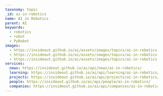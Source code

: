 ```yaml
---
taxonomy: topic
_id: ai-in-robotics
name: AI in Robotics
parent: AI
keywords:
  - robotics
  - robot
  - PyRobot
images:
  - https://insideout.github.io/ai/assets/images/topics/ai-in-robotics.jpg
  - https://insideout.github.io/ai/assets/images/topics/ai-in-robotics-2.jpg
  - https://insideout.github.io/ai/assets/images/topics/ai-in-robotics-3.jpg
services:
  news: https://insideout.github.io/ai/api/news/ai-in-robotics/
  learning: https://insideout.github.io/ai/api/learning/ai-in-robotics/
  projects: https://insideout.github.io/ai/api/projects/ai-in-robotics/
  people: https://insideout.github.io/ai/api/people/ai-in-robotics/
  companies: https://insideout.github.io/ai/api/companies/ai-in-robotics/
---
```

